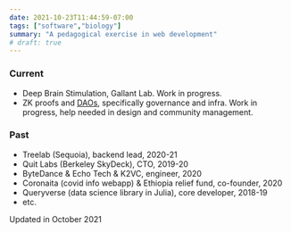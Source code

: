 ```yaml
---
date: 2021-10-23T11:44:59-07:00
tags: ["software","biology"]
summary: "A pedagogical exercise in web development"
# draft: true
---
```

### Current

- Deep Brain Stimulation, Gallant Lab. Work in progress.
- ZK proofs and [DAOs](https://www.investopedia.com/tech/what-dao/), specifically governance and infra. Work in progress, help needed in design and community management.

### Past

- Treelab (Sequoia), backend lead, 2020-21
- Quit Labs (Berkeley SkyDeck), CTO, 2019-20
- ByteDance & Echo Tech & K2VC, engineer, 2020
- Coronaita (covid info webapp) & Ethiopia relief fund, co-founder, 2020
- Queryverse (data science library in Julia), core developer, 2018-19
- etc.

Updated in October 2021